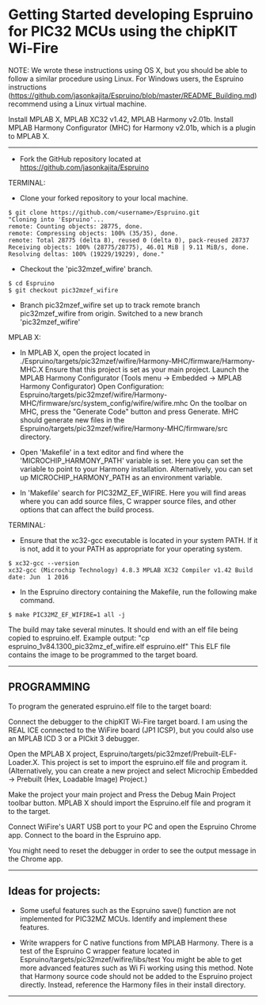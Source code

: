# Getting Started developing Espruino for PIC32 MCUs using the chipKIT Wi-Fire

NOTE: We wrote these instructions using OS X, but you should be able to follow a similar procedure using Linux. For Windows users, the Espruino instructions (https://github.com/jasonkajita/Espruino/blob/master/README_Building.md) recommend using a Linux virtual machine.

Install MPLAB X, MPLAB XC32 v1.42, MPLAB Harmony v2.01b.
Install MPLAB Harmony Configurator (MHC) for Harmony v2.01b, which is a plugin to MPLAB X.

-----------------------------------------------------------

- Fork the GitHub repository located at https://github.com/jasonkajita/Espruino

TERMINAL:

- Clone your forked repository to your local machine.
```
$ git clone https://github.com/<username>/Espruino.git
"Cloning into 'Espruino'...
remote: Counting objects: 28775, done.
remote: Compressing objects: 100% (35/35), done.
remote: Total 28775 (delta 8), reused 0 (delta 0), pack-reused 28737
Receiving objects: 100% (28775/28775), 46.01 MiB | 9.11 MiB/s, done.
Resolving deltas: 100% (19229/19229), done."
```

- Checkout the 'pic32mzef_wifire' branch.
```
$ cd Espruino
$ git checkout pic32mzef_wifire
```
- Branch pic32mzef_wifire set up to track remote branch pic32mzef_wifire from origin.
Switched to a new branch 'pic32mzef_wifire'

MPLAB X:

- In MPLAB X, open the project located in 
./Espruino/targets/pic32mzef/wifire/Harmony-MHC/firmware/Harmony-MHC.X
Ensure that this project is set as your main project.
Launch the MPLAB Harmony Configurator (Tools menu -> Embedded -> MPLAB Harmony Configurator)
Open Configuration: Espruino/targets/pic32mzef/wifire/Harmony-MHC/firmware/src/system_config/wifire/wifire.mhc
On the toolbar on MHC, press the "Generate Code" button and press Generate. MHC should generate new files in the Espruino/targets/pic32mzef/wifire/Harmony-MHC/firmware/src directory.

- Open 'Makefile' in a text editor and find where the 'MICROCHIP_HARMONY_PATH' variable is set. Here you can set the variable to point to your Harmony installation. Alternatively, you can set up MICROCHIP_HARMONY_PATH as an environment variable.

- In 'Makefile' search for PIC32MZ_EF_WIFIRE. Here you will find areas where you can add source files, C wrapper source files, and other options that can affect the build process.

TERMINAL:

- Ensure that the xc32-gcc executable is located in your system PATH. If it is not, add it to your PATH as appropriate for your operating system.
```
$ xc32-gcc --version
xc32-gcc (Microchip Technology) 4.8.3 MPLAB XC32 Compiler v1.42 Build date: Jun  1 2016
```
- In the Espruino directory containing the Makefile, run the following make command.
```
$ make PIC32MZ_EF_WIFIRE=1 all -j
```
The build may take several minutes. It should end with an elf file being copied to espruino.elf.
Example output: "cp espruino_1v84.1300_pic32mz_ef_wifire.elf espruino.elf"
This ELF file contains the image to be programmed to the target board.

-----------------------------------------------------------
## PROGRAMMING
To program the generated espruino.elf file to the target board:

Connect the debugger to the chipKIT Wi-Fire target board. I am using the REAL ICE connected to the WiFire board (JP1 ICSP), but you could also use an MPLAB ICD 3 or a PICkit 3 debugger.

Open the MPLAB X project, Espruino/targets/pic32mzef/Prebuilt-ELF-Loader.X. This project is set to import the espruino.elf file and program it. (Alternatively, you can create a new project and select Microchip Embedded -> Prebuilt (Hex, Loadable Image) Project.)

Make the project your main project and Press the Debug Main Project toolbar button. MPLAB X should import the Espruino.elf file and program it to the target.

Connect WiFire's UART USB port to your PC and open the Espruino Chrome app. Connect to the board in the Espruino app.

You might need to reset the debugger in order to see the output message in the Chrome app.

-----------------------------------------------------------

## Ideas for projects:

- Some useful features such as the Espruino save() function are not implemented for PIC32MZ MCUs. Identify and implement these features.

- Write wrappers for C native functions from MPLAB Harmony. There is a test of the Espruino C wrapper feature located in Espruino/targets/pic32mzef/wifire/libs/test  You might be able to get more advanced features such as Wi Fi working using this method. Note that Harmony source code should not be added to the Espruino project directly. Instead, reference the Harmony files in their install directory.

-----------------------------------------------------------

